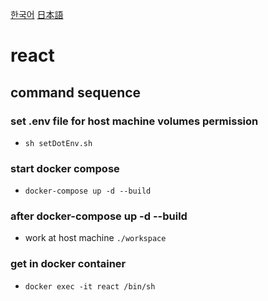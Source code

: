 [한국어](README.kr.md)
[日本語](README.jp.md)
# react

## command sequence
### set .env file for host machine volumes permission
- `sh setDotEnv.sh`

### start docker compose
- `docker-compose up -d --build`

### after docker-compose up -d --build
- work at host machine `./workspace`

### get in docker container
- `docker exec -it react /bin/sh`

